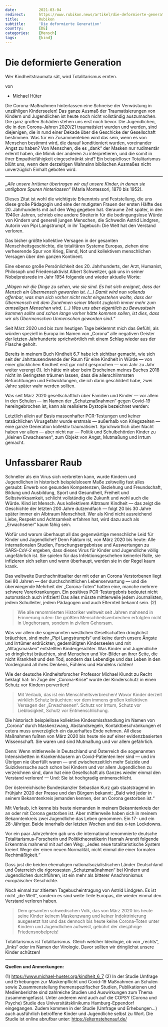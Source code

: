 ```yaml
---
date:          2021-03-04
redirect:      https://www.rubikon.news/artikel/die-deformierte-generation
title:         Rubikon
subtitle:      'Die deformierte Generation'
country:       [DE]
categories:    [Mensch]
tags:          [kind]
---
```

# Die deformierte Generation

Wer Kindheitstraumata sät, wird Totalitarismus ernten.

von 
   * Michael  Hüter

Die Corona-Maßnahmen hinterlassen eine Schneise der Verwüstung in unzähligen Kinderseelen! Das ganze Ausmaß der Traumatisierungen von Kindern und Jugendlichen ist heute noch nicht vollständig auszumachen. Die ganz großen Schäden stehen uns erst noch bevor. Die Jugendlichen, die in den Corona-Jahren 2020/21 traumatisiert wurden und werden, sind diejenigen, die in rund einer Dekade über die Geschicke der Gesellschaft bestimmen. Was  für ein Zusammenleben wird das sein, wenn es von Menschen bestimmt wird, die darauf konditioniert wurden, voreinander Angst zu haben? Von Menschen, die es „dank“ der Masken nur rudimentär erlernt haben, die Mimik der anderen zu interpretieren, und die somit in ihrer Empathiefähigkeit eingeschränkt sind?  Ein beispielloser Totalitarismus blüht uns, wenn dem derzeitigen Wahnsinn biblischen Ausmaßes nicht unverzüglich Einhalt geboten wird. 

---

*„Alle unsere Irrtümer übertragen wir auf unsere Kinder, in denen sie untilgbare Spuren hinterlassen“* (Maria Montessori, 1870 bis 1952).

Dieses Zitat ist wohl die wichtigste Erkenntnis und Feststellung, die uns diese große Pädagogin und eine der mutigsten Frauen der ersten Hälfte des 20. Jahrhunderts mit auf den Weg gegeben hat. Geraume Zeit später, in den 1940er Jahren, schrieb eine andere Streiterin für die bedingungslose Würde von Kindern und generell jungen Menschen, die Schwedin Astrid Lindgren, Autorin von Pipi Langstrumpf, in ihr Tagebuch: Die Welt hat den Verstand verloren.  

Das bisher größte kollektive Versagen in der gesamten Menschheitsgeschichte, die totalitären Systeme Europas, ziehen eine verheerende Spur von Krieg, Elend, Not und kollektivem menschlichen Versagen über den ganzen Kontinent.
 
Eine ebenso große Persönlichkeit des 20. Jahrhunderts, der Arzt, Humanist, Philosoph und Friedensaktivist Albert Schweitzer, gab uns in seiner Nobelpreisrede im Jahr 1954 folgende und wieder aktuelle Worte: 

*„Wagen wir die Dinge zu sehen, wie sie sind. Es hat sich ereignet, dass der Mensch ein Übermensch geworden ist. (…) Damit wird nun vollends offenbar, was man sich vorher nicht recht eingestehen wollte, dass der Übermensch mit dem Zunehmen seiner Macht zugleich immer mehr zum armseligen Menschen wird. (…) Was uns aber eigentlich zu Bewusstsein kommen sollte und schon lange vorher hätte kommen sollen, ist dies, dass wir als Übermenschen Unmenschen geworden sind.“*

Seit März 2020 und bis zum heutigen Tage beklemmt mich das Gefühl, als würden speziell in Europa im Namen von „Corona“ alle negativen Geister der letzten Jahrhunderte sprichwörtlich mit einem Schlag wieder aus der Flasche geholt. 

Bereits in meinem Buch Kindheit 6.7 habe ich sichtbar gemacht, wie sich seit der Jahrtausendwende der Raum für eine Kindheit in Würde — von einer glücklichen Kindheit erst gar nicht gesprochen — von Jahr zu Jahr weiter verengt (1). Ich hätte mir aber beim Erscheinen meines Buches 2018 nicht im Geringsten träumen lassen, dass die allerschlimmsten Befürchtungen und Entwicklungen, die ich darin geschildert habe, zwei Jahre später wahr werden sollten.

Was seit März 2020 gesellschaftlich über Familien und Kinder — vor allem in den Schulen — im Namen der „Schutzmaßnahmen“ gegen Covid-19 hereingebrochen ist, kann als realisierte Dystopie bezeichnet werden: 

Letztlich allein auf Basis massenhafter PCR-Testungen und keiner tatsächlichen Virusgefahr wurde erstmals — außerhalb von Kriegszeiten — eine ganze Generation kollektiv traumatisiert. Sprichwörtlich über Nacht haben vor allem — aber nicht nur — Politik und Schulbehörden Kinder zu „kleinen Erwachsenen“, zum Objekt von Angst, Mutmaßung und Irrtum gemacht.

# Unfassbarer Raub 

Schneller als ein Virus sich verbreiten kann, wurde Kindern und Jugendlichen in historisch beispielslosem Maße zeitweilig fast alles geraubt: Erwerb von gesunden Kompetenzen, Beziehung und Freundschaft, Bildung und Ausbildung, Sport und Gesundheit, Freiheit und Selbstwirksamkeit, schlicht vollständig die Zukunft und wohl auch die Würde. Kind ist Mensch. Aus kollektivem Albtraum Kindheit — das zeigt die Geschichte der letzten 200 Jahre dutzendfach — folgt 20 bis 30 Jahre später immer ein Albtraum Menschheit. Wer als Kind nicht ausreichend Liebe, Respekt und Achtsamkeit erfahren hat, wird dazu auch als „Erwachsener“ kaum fähig sein. 

Wofür und warum überhaupt all das gegenwärtige menschliche Leid für Kinder und Jugendliche? Denn Faktum ist, von März 2020 bis heute: Alle internationalen Studien, Forschungsergebnisse und Auswertungen zu SARS-CoV-2 ergeben, dass dieses Virus für Kinder und Jugendliche völlig ungefährlich ist. Sie spielen für das Infektionsgeschehen keinerlei Rolle, sie infizieren sich selten und wenn überhaupt, werden sie in der Regel kaum krank. 

Das weltweite Durchschnittsalter der mit oder an Corona Verstorbenen liegt bei 80 Jahren — der durchschnittlichen Lebenserwartung — und die überwiegende Mehrheit der „Corona-Toten“ hatten eine, manche mehrere schwere Vorerkrankungen. Ein positives PCR-Testergebnis bedeutet nicht automatisch auch infiziert! Das alles müsste mittlerweile jedem Journalisten, jedem Schulleiter, jedem Pädagogen und auch Elternteil bekannt sein. (2) 

>Wie alle renommierten Historiker weltweit seit Jahren mahnend in Erinnerung rufen: Die größten Menschheitsverbrechen erfolgten nicht in Ungehorsam, sondern in zivilem Gehorsam. 

Was vor allem die sogenannten westlichen Gesellschaften dringlichst bräuchten, sind mehr „Pipi Langstrumpfs“ und keine durch unsere Ängste und Irrtümer erdrückten, gedemütigten Kinderseelen und mit „Alltagsmasken“ entstellten Kindergesichter. Was Kinder und Jugendliche so dringlichst bräuchten, sind Menschen und Vor-Bilder an ihrer Seite, die nicht Krankheit und den Tod, sondern das Lebendige und das Leben in den Vordergrund all ihres Denkens, Fühlens und Handelns richten! 

Wie der deutsche Kindheitsforscher Professor Michael Klundt zu Recht beklagt hat: Im Zuge der „Corona-Krise“ wurde der Kinderschutz in einen Schutz vor Kindern pervertiert! 

>Mit Verlaub, das ist ein Menschheitsverbrechen! Wovor Kinder derzeit wirklich Schutz bräuchten: vor dem immens großen kollektiven Versagen der „Erwachsenen“. Schutz vor Irrtum, Schutz vor Lieblosigkeit, Schutz vor Entmenschlichung. 

Die historisch beispiellose kollektive Kindesmisshandlung im Namen von „Corona“ durch Maskenzwang, Abstandsregeln, Kontaktbeschränkungen et cetera muss unverzüglich ein dauerhaftes Ende nehmen. All diese Maßnahmen fußten von März 2020 bis heute nie auf einer evidenzbasierten Wissenschaft. Sie waren und sind Mutmaßung und vor allem gefährlich. 

Denn: Wenn mittlerweile in Deutschland und Österreich die sogenannten Intensivbetten in Krankenhäusern an Covid-Patienten leer sind — und im Übrigen nie überfüllt waren — und zwischenzeitlich mehr Suizide und Suizidversuche auch schon bei Kindern und vor allem Jugendlichen zu verzeichnen sind, dann hat eine Gesellschaft als Ganzes wieder einmal den Verstand verloren! — Und: Sie ist hochgradig entmenschlicht. 

Der österreichische Bundeskanzler Sebastian Kurz gab staatstragend im Frühjahr 2020 der Presse und den Bürgern bekannt: „Bald wird jeder in seinem Bekanntenkreis jemanden kennen, der an Corona gestorben ist.“ 

Mit Verlaub, ich kenne bis heute niemanden in meinem Bekanntenkreis der an oder mit Corona gestorben ist. Aber mittlerweile haben sich in meinem Bekanntenkreis zwei Jugendliche das Leben genommen. Ein 17- und ein 28-Jähriger. Beide innerhalb der letzten Wochen und des x-ten Lockdowns. 

Vor ein paar Jahrzehnten gab uns die international renommierte deutsche Totalitarismus-Forscherin und Politiktheoretikerin Hannah Arendt folgende Erkenntnis mahnend mit auf den Weg: „Jedes neue totalitaristische System kreiert Wege der einen neuen Normalität, nicht einmal die einer formalen Rechtmäßigkeit.“ 

Dass just die beiden ehemaligen nationalsozialistischen Länder Deutschland und Österreich die rigorosesten „Schutzmaßnahmen“ bei Kindern und Jugendlichen durchführen, ist ein mehr als bitterer Anachronismus europäischer Geschichte. 

Noch einmal zur zitierten Tagebucheintragung von Astrid Lindgren. Es ist nicht „die Welt“, sondern es sind weite Teile Europas, die wieder einmal den Verstand verloren haben. 

>Dem gesamten schwedischen Volk, das von März 2020 bis heute seine Kinder keinem Maskenzwang und keiner Indoktrinierung ausgesetzt hat und das dennoch bis heute keine Corona-Toten unter Kindern und Jugendlichen aufweist, gebührt der diesjährige Friedensnobelpreis! 

Totalitarismus ist Totalitarismus. Gleich welcher Ideologie, ob von „rechts“, „links“ oder im Namen der Virologie. Davor sollten wir dringlichst unsere Kinder schützen! 

---
**Quellen und Anmerkungen:** 

(1) https://www.michael-hueter.org/kindheit_6_7
(2) In der Studie Umfrage und Erhebungen zur Maskenpflicht und Covid-19 Maßnahmen an Schulen sowie Zusammenstellung themenspezifischer Studien, Publikationen und Medienberichte sind zahlreiche Studien und Auswirkungen zum Thema zusammengefasst. Unter anderem wird auch auf die COPSY (Corona und Psyche) Studie des Universitätsklinikums Hamburg-Eppendorf eingegangen. Zudem kommen in der Studie (Umfrage und Erhebungen…) auch ausführlich betroffene Kinder und Jugendliche selbst zu Wort. Die Studie ist online abrufbar unter: https://elternstehenauf.de/



